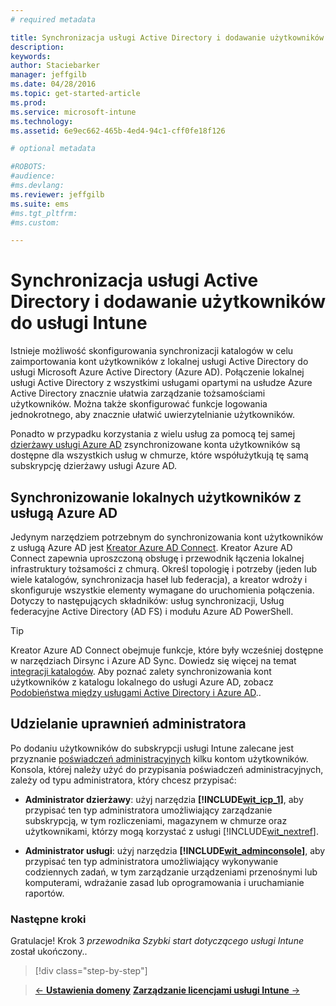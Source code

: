 ```yaml
---
# required metadata

title: Synchronizacja usługi Active Directory i dodawanie użytkowników do usługi Intune | Microsoft Intune
description:
keywords:
author: Staciebarker
manager: jeffgilb
ms.date: 04/28/2016
ms.topic: get-started-article
ms.prod:
ms.service: microsoft-intune
ms.technology:
ms.assetid: 6e9ec662-465b-4ed4-94c1-cff0fe18f126

# optional metadata

#ROBOTS:
#audience:
#ms.devlang:
ms.reviewer: jeffgilb
ms.suite: ems
#ms.tgt_pltfrm:
#ms.custom:

---
```



# Synchronizacja usługi Active Directory i dodawanie użytkowników do usługi Intune
Istnieje możliwość skonfigurowania synchronizacji katalogów w celu zaimportowania kont użytkowników z lokalnej usługi Active Directory do usługi Microsoft Azure Active Directory (Azure AD). Połączenie lokalnej usługi Active Directory z wszystkimi usługami opartymi na usłudze Azure Active Directory znacznie ułatwia zarządzanie tożsamościami użytkowników. Można także skonfigurować funkcje logowania jednokrotnego, aby znacznie ułatwić uwierzytelnianie użytkowników.

Ponadto w przypadku korzystania z wielu usług za pomocą tej samej [dzierżawy usługi Azure AD](http://technet.microsoft.com/library/jj573650.aspx#BKMK_WhatIsAnAzureADTenant) zsynchronizowane konta użytkowników są dostępne dla wszystkich usług w chmurze, które współużytkują tę samą subskrypcję dzierżawy usługi Azure AD.

## Synchronizowanie lokalnych użytkowników z usługą Azure AD
Jedynym narzędziem potrzebnym do synchronizowania kont użytkowników z usługą Azure AD jest [Kreator Azure AD Connect](https://www.microsoft.com/download/details.aspx?id=47594). Kreator Azure AD Connect zapewnia uproszczoną obsługę i przewodnik łączenia lokalnej infrastruktury tożsamości z chmurą.  Określ topologię i potrzeby (jeden lub wiele katalogów, synchronizacja haseł lub federacja), a kreator wdroży i skonfiguruje wszystkie elementy wymagane do uruchomienia połączenia. Dotyczy to następujących składników: usług synchronizacji, Usług federacyjne Active Directory (AD FS) i modułu Azure AD PowerShell.

> [!TIP]
> Kreator Azure AD Connect obejmuje funkcje, które były wcześniej dostępne w narzędziach Dirsync i Azure AD Sync. Dowiedz się więcej na temat [integracji katalogów](http://technet.microsoft.com/library/jj573653.aspx). Aby poznać zalety synchronizowania kont użytkowników z katalogu lokalnego do usługi Azure AD, zobacz [Podobieństwa między usługami Active Directory i Azure AD](http://technet.microsoft.com/library/dn518177.aspx)..

## Udzielanie uprawnień administratora
Po dodaniu użytkowników do subskrypcji usługi Intune zalecane jest przyznanie [poświadczeń administracyjnych](administrative-accounts-websites-perms.md) kilku kontom użytkowników. Konsola, której należy użyć do przypisania poświadczeń administracyjnych, zależy od typu administratora, który chcesz przypisać:

-   **Administrator dzierżawy**: użyj narzędzia **[!INCLUDE[wit_icp_1](../includes/wit_icp_1_md.md)]**, aby przypisać ten typ administratora umożliwiający zarządzanie subskrypcją, w tym rozliczeniami, magazynem w chmurze oraz użytkownikami, którzy mogą korzystać z usługi [!INCLUDE[wit_nextref](../includes/wit_nextref_md.md)].

-   **Administrator usługi**: użyj narzędzia **[!INCLUDE[wit_adminconsole](../includes/wit_adminconsole_md.md)]**, aby przypisać ten typ administratora umożliwiający wykonywanie codziennych zadań, w tym zarządzanie urządzeniami przenośnymi lub komputerami, wdrażanie zasad lub oprogramowania i uruchamianie raportów.


### Następne kroki
Gratulacje! Krok 3 *przewodnika Szybki start dotyczącego usługi Intune* został ukończony..

>[!div class="step-by-step"]

>[&larr; **Ustawienia domeny**](.\start-with-a-paid-subscription-to-microsoft-intune-step-2.md)     [**Zarządzanie licencjami usługi Intune** &rarr;](.\start-with-a-paid-subscription-to-microsoft-intune-step-4.md)  


<!--HONumber=May16_HO1-->


